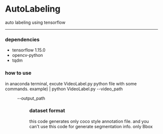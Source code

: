 # AutoLabeling
auto labeling using tensorflow

- - -

### dependencies
- tensorflow 1.15.0
- opencv-python
- tqdm


### how to use
in anaconda terminal, excute VideoLabel.py python file with some commands.
example)
| python VideoLabel.py --video_path <dir> --output_path <dir>
  
  
### dataset format
this code generates only coco style annotation file. and you can't use this code for generate segmentation info. only Bbox
